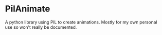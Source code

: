 # PilAnimate
A python library using PIL to create animations. Mostly for my own personal use so won't really be documented. 
